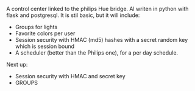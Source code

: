 A control center linked to the philips Hue bridge. 
Al writen in python with flask and postgresql.
It is stil basic, but it will include:
  - Groups for lights
  - Favorite colors per user
  - Session security with HMAC (md5) hashes with a secret random key which is session bound
  - A scheduler (better than the Philips one), for a per day schedule.

Next up:
  - Session security with HMAC and secret key
  - GROUPS
